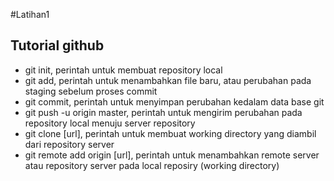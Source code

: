 #Latihan1

__Tutorial github__
---
* git init, perintah untuk membuat repository local
* git add, perintah untuk menambahkan file baru, atau perubahan pada staging sebelum 
proses commit
* git commit, perintah untuk menyimpan perubahan kedalam data base git
* git push -u origin master, perintah untuk mengirim perubahan pada repository local 
menuju server repository
* git clone [url], perintah untuk membuat working directory yang diambil dari repository 
server
* git remote add origin [url], perintah untuk menambahkan remote server atau repository 
server pada local reposiry (working directory)
